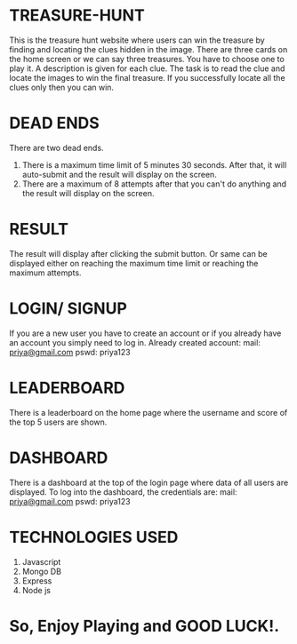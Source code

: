 # TREASURE-HUNT
This is the treasure hunt website where users can win the treasure by finding and locating the clues hidden in the image. There are three cards on the home screen or we can say three treasures. You have to choose one to play it. A description is given for each clue. The task is to read the clue and locate the images to win the final treasure. If you successfully locate all the clues only then you can win.

# DEAD ENDS
There are two dead ends. 
1. There is a maximum time limit of 5 minutes 30 seconds. After that, it will auto-submit and the result will display on the screen.
2. There are a maximum of 8 attempts after that you can't do anything and the result will display on the screen.

# RESULT
The result will display after clicking the submit button. Or same can be displayed either on reaching the maximum time limit or reaching the maximum attempts.

# LOGIN/ SIGNUP
If you are a new user you have to create an account or if you already have an account you simply need to log in.
Already created account: 
  mail: priya@gmail.com 
  pswd: priya123

# LEADERBOARD
There is a leaderboard on the home page where the username and score of the top 5 users are shown.

# DASHBOARD 
There is a dashboard at the top of the login page where data of all users are displayed. To log into the dashboard, the credentials are:
mail: priya@gmail.com
pswd: priya123

# TECHNOLOGIES USED
1. Javascript
2. Mongo DB
3. Express
4. Node js

# So, Enjoy Playing and GOOD LUCK!.
